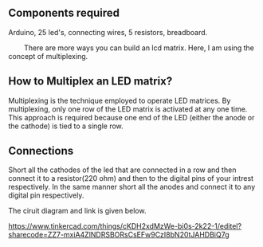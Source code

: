 ## Components required 

Arduino, 25 led's, connecting wires, 5 resistors, breadboard.

&nbsp; &nbsp; &nbsp; &nbsp; There are more ways you can build an lcd matrix. Here, I am using the concept of multiplexing. 

## How to Multiplex an LED matrix? 

Multiplexing is the technique employed to operate LED matrices. By multiplexing, only one row of the LED matrix is activated at any one time. This approach is required because one end of the LED (either the anode or the cathode) is tied to a single row.

## Connections 

Short all the cathodes of the led that are connected in a row and then connect it to a resistor(220 ohm) and then to the digital pins of your intrest respectively. In the same manner short all the anodes and connect it to any digital pin respectively. 

The ciruit diagram and link is given below.

https://www.tinkercad.com/things/cKDH2xdMzWe-bi0s-2k22-1/editel?sharecode=ZZ7-mxiA4ZlNDRSBORsCsEFw9CzI8bN20tJAHDBiQ7g




